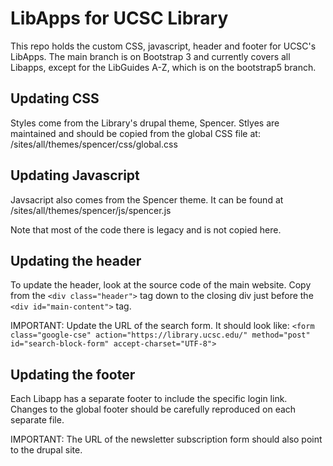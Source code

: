 # LibApps for UCSC Library

This repo holds the custom CSS, javascript, header and footer for UCSC's
LibApps. The main branch is on Bootstrap 3 and currently covers all Libapps,
except for the LibGuides A-Z, which is on the bootstrap5 branch.

## Updating CSS

Styles come from the Library's drupal theme, Spencer. 
Stlyes are maintained and should be copied from the global CSS file at:
/sites/all/themes/spencer/css/global.css

## Updating Javascript

Javsacript also comes from the Spencer theme. It can be found at
/sites/all/themes/spencer/js/spencer.js

Note that most of the code there is legacy and is not copied here.

## Updating the header

To update the header, look at the source code of the main website. Copy
from the `<div class="header">` tag down to the closing div just before the
`<div id="main-content">` tag.

IMPORTANT: Update the URL of the search form. It should look like:
    `<form class="google-cse" action="https://library.ucsc.edu/" method="post" id="search-block-form" accept-charset="UTF-8">`

## Updating the footer

Each Libapp has a separate footer to include the specific login link.
Changes to the global footer should be carefully reproduced on each separate
file.

IMPORTANT: The URL of the newsletter subscription form should also point to 
the drupal site.
